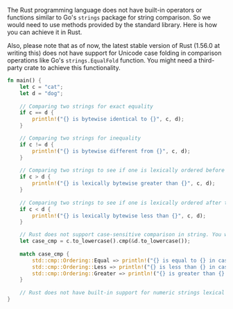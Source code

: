 The Rust programming language does not have built-in operators or functions similar to Go's `strings` package for string comparison. So we would need to use methods provided by the standard library. Here is how you can achieve it in Rust. 

Also, please note that as of now, the latest stable version of Rust (1.56.0 at writing this) does not have support for Unicode case folding in comparison operations like Go's `strings.EqualFold` function. You might need a third-party crate to achieve this functionality.

```rust
fn main() {
    let c = "cat";
    let d = "dog";
    
    // Comparing two strings for exact equality
    if c == d {
        println!("{} is bytewise identical to {}", c, d);
    } 

    // Comparing two strings for inequality
    if c != d {
        println!("{} is bytewise different from {}", c, d);
    }  
    
    // Comparing two strings to see if one is lexically ordered before than the other
    if c > d {
        println!("{} is lexically bytewise greater than {}", c, d);
    } 
    
    // Comparing two strings to see if one is lexically ordered after than the other
    if c < d {
        println!("{} is lexically bytewise less than {}", c, d);
    }  

    // Rust does not support case-sensitive comparison in string. You would have to implement it yourself:
    let case_cmp = c.to_lowercase().cmp(&d.to_lowercase());
    
    match case_cmp {
        std::cmp::Ordering::Equal => println!("{} is equal to {} in case insensitive comparison", c, d),
        std::cmp::Ordering::Less => println!("{} is less than {} in case insensitive comparison", c, d),
        std::cmp::Ordering::Greater => println!("{} is greater than {} in case insensitive comparison", c, d),
    } 
    
    // Rust does not have built-in support for numeric strings lexical comparison unlike Go.
}
```

